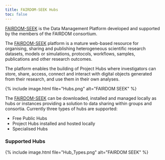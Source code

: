 ```yaml
---
title: FAIRDOM-SEEK Hubs
toc: false
---
```



[FAIRDOM-SEEK](https://seek4science.org/) is the Data Management Platform developed and supported by the members of the FAIRDOM consortium.   

The [FAIRDOM-SEEK](https://seek4science.org/) platform is a mature web-based resource for organising, sharing and publishing heterogeneous scientific research datasets, models or simulations, protocols, workflows, samples, publications and other research outcomes.  

The platform enables the building of Project Hubs where investigators can store, share, access, connect and interact with digital objects generated from their research, and use them in their own analyses.   


{% include image.html file="Hubs.png" alt="FAIRDOM SEEK" %}


The [FAIRDOM-SEEK](https://seek4science.org/) can be downloaded, installed and managed locally as hubs or instances providing a solution to data sharing within groups and consortia. Currently three types of hubs are supported:

*	Free Public Hubs 
*	Project Hubs installed and hosted locally 
*	Specialised Hubs 

### Supported Hubs
{% include image.html file="Hub_Types.png" alt="FAIRDOM SEEK" %}
